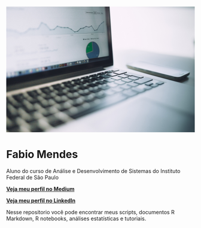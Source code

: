![alt text](https://github.com/fabioTowers/R/blob/master/R_github.jpg "Logo Title Text 1")

# Fabio Mendes
Aluno do curso de Análise e Desenvolvimento de Sistemas do Instituto Federal de São Paulo

[**Veja meu perfil no Medium**](https://medium.com/@fabiomendes_95615)

[**Veja meu perfil no LinkedIn**](https://www.linkedin.com/in/fabio-mendes-35743b128)

Nesse repositorio você pode encontrar meus scripts, documentos R Markdown, R notebooks, análises estatísticas e tutoriais.
